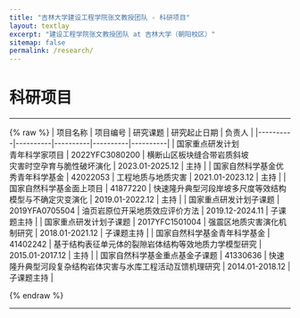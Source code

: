 ```yaml
---
title: "吉林大学建设工程学院张文教授团队 - 科研项目"
layout: textlay
excerpt: "建设工程学院张文教授团队 at 吉林大学（朝阳校区）"
sitemap: false
permalink: /research/
---
```


# 科研项目
---
{% raw %}
| 项目名称 | 项目编号 | 研究课题 | 研究起止日期 | 负责人 |
|----------|----------|----------|----------|----------|
| 国家重点研发计划<br>青年科学家项目 | 2022YFC3080200 | 横断山区板块缝合带岩质斜坡<br>灾害时空孕育与脆性破坏演化 | 2023.01-2025.12 | 主持 |
| 国家自然科学基金优秀青年科学基金 | 42022053 | 工程地质与地质灾害 | 2021.01-2023.12 | 主持 |
| 国家自然科学基金面上项目 | 41877220 | 快速隆升典型河段岸坡多尺度等效结构模型与不确定灾变演化 | 2019.01-2022.12 | 主持 |
| 国家重点研发计划子课题 | 2019YFA0705504 | 油页岩原位开采地质效应评价方法 | 2019.12-2024.11 | 子课题主持 |
| 国家重点研发计划子课题 | 2017YFC1501004 | 强震区地质灾害演化机制研究 | 2018.01-2021.12 | 子课题主持 |
| 国家自然科学基金青年科学基金 | 41402242 | 基于结构表征单元体的裂隙岩体结构等效地质力学模型研究 | 2015.01-2017.12 | 主持 |
| 国家自然科学基金重点基金子课题 | 41330636 | 快速隆升典型河段复杂结构岩体灾害与水库工程活动互馈机理研究 | 2014.01-2018.12 | 子课题主持 |

{% endraw %}

---

